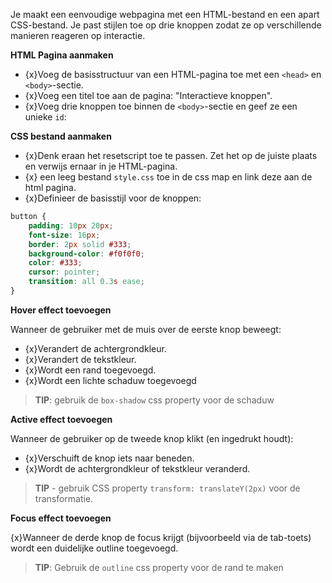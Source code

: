 Je maakt een eenvoudige webpagina met een HTML-bestand en een apart CSS-bestand. Je past stijlen toe op drie knoppen zodat ze op verschillende manieren reageren op interactie.

**HTML Pagina aanmaken**

* {x}Voeg de basisstructuur van een HTML-pagina toe met een `<head>` en `<body>`-sectie.
* {x}Voeg een titel toe aan de pagina: "Interactieve knoppen".
* {x}Voeg drie knoppen toe binnen de `<body>`-sectie en geef ze een unieke `id`:

**CSS bestand aanmaken**
* {x}Denk eraan het resetscript toe te passen. Zet het op de juiste plaats en verwijs ernaar in je HTML-pagina.
* {x} een leeg bestand `style.css` toe in de css map en link deze aan de html pagina.
* {x}Definieer de basisstijl voor de knoppen:

```css
button {
    padding: 10px 20px;
    font-size: 16px;
    border: 2px solid #333;
    background-color: #f0f0f0;
    color: #333;
    cursor: pointer;
    transition: all 0.3s ease;
}
```

**Hover effect toevoegen**

Wanneer de gebruiker met de muis over de eerste knop beweegt:

- {x}Verandert de achtergrondkleur.
- {x}Verandert de tekstkleur.
- {x}Wordt een rand toegevoegd.
- {x}Wordt een lichte schaduw toegevoegd

> **TIP**: gebruik de `box-shadow` css property voor de schaduw

**Active effect toevoegen**

Wanneer de gebruiker op de tweede knop klikt (en ingedrukt houdt):

- {x}Verschuift de knop iets naar beneden.
- {x}Wordt de achtergrondkleur of tekstkleur veranderd.

> **TIP** - gebruik CSS property `transform: translateY(2px)` voor de transformatie.

**Focus effect toevoegen**

{x}Wanneer de derde knop de focus krijgt (bijvoorbeeld via de tab-toets) wordt een duidelijke outline toegevoegd.

> **TIP**: Gebruik de `outline` css property voor de rand te maken
